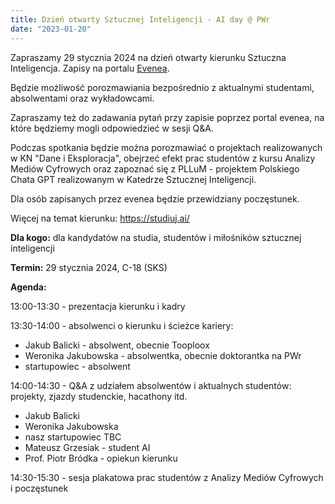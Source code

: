 ```yaml
---
title: Dzień otwarty Sztucznej Inteligencji - AI day @ PWr
date: "2023-01-20"
---
```


Zapraszamy 29 stycznia 2024 na dzień otwarty kierunku Sztuczna Inteligencja. Zapisy na portalu [Evenea](https://app.evenea.pl/event/opendai-2024/).

<!--more-->

Będzie możliwość porozmawiania bezpośrednio z aktualnymi studentami, absolwentami oraz wykładowcami.

Zapraszamy też do zadawania pytań przy zapisie poprzez portal evenea, na które będziemy mogli odpowiedzieć w sesji Q&A.

Podczas spotkania będzie można porozmawiać o projektach realizowanych w KN "Dane i Eksploracja", obejrzeć efekt prac studentów z kursu Analizy Mediów Cyfrowych oraz zapoznać się z PLLuM - projektem Polskiego Chata GPT realizowanym w Katedrze Sztucznej Inteligencji. 

Dla osób zapisanych przez evenea będzie przewidziany poczęstunek.

Więcej na temat kierunku: https://studiuj.ai/

**Dla kogo:** dla kandydatów na studia, studentów i miłośników sztucznej inteligencji

**Termin:** 29 stycznia 2024, C-18 (SKS)

**Agenda:**

13:00-13:30 - prezentacja kierunku i kadry 

13:30-14:00 - absolwenci o kierunku i ścieżce kariery: 
* Jakub Balicki - absolwent, obecnie Tooploox
* Weronika Jakubowska - absolwentka, obecnie doktorantka na PWr
* startupowiec - absolwent 

14:00-14:30 - Q&A z udziałem absolwentów i aktualnych studentów: projekty, zjazdy studenckie, hacathony itd.
* Jakub Balicki
* Weronika Jakubowska
* nasz startupowiec TBC
* Mateusz Grzesiak - student AI
* Prof. Piotr Bródka - opiekun kierunku 

14:30-15:30 - sesja plakatowa prac studentów z Analizy Mediów Cyfrowych i poczęstunek
